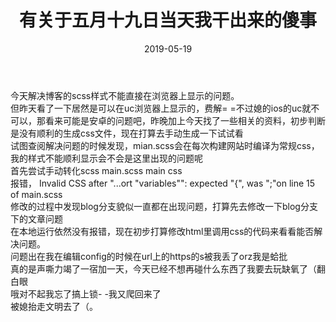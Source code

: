 ﻿---
layout: post
title: "有关于五月十九日当天我干出来的傻事"
date: 2019-05-19
excerpt: "错题集性质——有关于jekyll本地浏览以及push到git上遇到的各种问题"
notebook: true
---


今天解决博客的scss样式不能直接在浏览器上显示的问题。<br>
但昨天看了一下居然是可以在uc浏览器上显示的，费解= =不过媳的ios的uc就不可以，那看来可能是安卓的问题吧，昨晚加上今天找了一些相关的资料，初步判断是没有顺利的生成css文件，现在打算去手动生成一下试试看<br>
试图查阅解决问题的时候发现，mian.scss会在每次构建网站时编译为常规css，我的样式不能顺利显示会不会是这里出现的问题呢<br>
首先尝试手动转化scss main.scss main css<br>
报错， Invalid CSS after "...ort "variables"": expected "{", was ";"on line 15 of main.scss<br>
修改的过程中发现blog分支貌似一直都在出现问题，打算先去修改一下blog分支下的文章问题<br>
在本地运行依然没有报错，现在初步打算修改html里调用css的代码来看看能否解决问题。<br>
问题出在我在编辑config的时候在url上的https的s被我丢了orz我是蛤批<br>
真的是声嘶力竭了一宿加一天，今天已经不想再碰什么东西了我要去玩缺氧了（翻白眼<br>
哦对不起我忘了搞上锁- -我又爬回来了<br>
被媳抬走文明去了（。